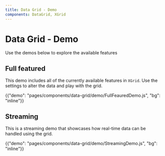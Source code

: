 ```yaml
---
title: Data Grid - Demo
components: DataGrid, XGrid
---
```


# Data Grid - Demo

<p class="description">Use the demos below to explore the available features</p>

## Full featured

This demo includes all of the currently available features in `XGrid`. Use the settings to alter the data and play with the grid.

{{"demo": "pages/components/data-grid/demo/FullFeauredDemo.js", "bg": "inline"}}

## Streaming

This is a streaming demo that showcases how real-time data can be handled using the grid.

{{"demo": "pages/components/data-grid/demo/StreamingDemo.js", "bg": "inline"}}
